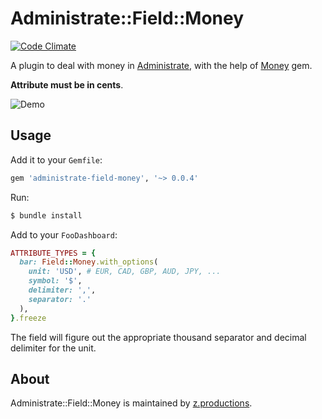# Administrate::Field::Money

[![Code Climate](https://codeclimate.com/github/zooppa/administrate-field-money/badges/gpa.svg)](https://codeclimate.com/github/zooppa/administrate-field-money)

A plugin to deal with money in [Administrate], with the help of [Money] gem.

**Attribute must be in cents**.

![Demo](https://raw.githubusercontent.com/zooppa/administrate-field-money/master/demo.gif)

## Usage

Add it to your `Gemfile`:

```ruby
gem 'administrate-field-money', '~> 0.0.4'
```

Run:

```bash
$ bundle install
```

Add to your `FooDashboard`:

```ruby
ATTRIBUTE_TYPES = {
  bar: Field::Money.with_options(
    unit: 'USD', # EUR, CAD, GBP, AUD, JPY, ...
    symbol: '$',
    delimiter: ',',
    separator: '.'
  ),
}.freeze
```
The field will figure out the appropriate thousand separator and decimal delimiter for the unit.

## About

Administrate::Field::Money is maintained by [z.productions].

[Administrate]: https://github.com/thoughtbot/administrate
[Money]: https://github.com/RubyMoney/money
[z.productions]: https://www.z.productions/
